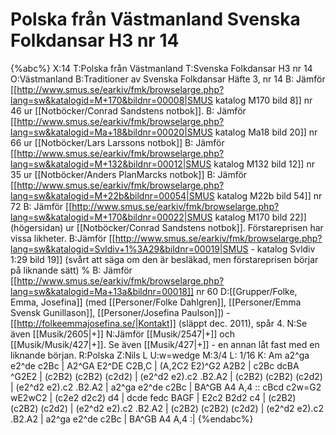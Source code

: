 # Polska från Västmanland Svenska Folkdansar H3 nr 14

{%abc%}
X:14
T:Polska från Västmanland
T:Svenska Folkdansar H3 nr 14
O:Västmanland
B:Traditioner av Svenska Folkdansar Häfte 3, nr 14
B: Jämför [[http://www.smus.se/earkiv/fmk/browselarge.php?lang=sw&katalogid=M+170&bildnr=00008|SMUS katalog M170 bild 8]] nr 46 ur [[Notböcker/Conrad Sandstens notbok]].
B: Jämför [[http://www.smus.se/earkiv/fmk/browselarge.php?lang=sw&katalogid=Ma+18&bildnr=00020|SMUS katalog Ma18 bild 20]] nr 66 ur [[Notböcker/Lars Larssons notbok]]
B: Jämför [[http://www.smus.se/earkiv/fmk/browselarge.php?lang=sw&katalogid=M+132&bildnr=00012|SMUS katalog M132 bild 12]] nr 35 ur [[Notböcker/Anders PlanMarcks notbok]]
B: Jämför [[http://www.smus.se/earkiv/fmk/browselarge.php?lang=sw&katalogid=M+22b&bildnr=00054|SMUS katalog M22b bild 54]] nr 72
B: Jämför [[http://www.smus.se/earkiv/fmk/browselarge.php?lang=sw&katalogid=M+170&bildnr=00022|SMUS katalog M170 bild 22]] (högersidan) ur [[Notböcker/Conrad Sandstens notbok]]. Förstareprisen har vissa likheter.
B:Jämför [[http://www.smus.se/earkiv/fmk/browselarge.php?lang=sw&katalogid=Svldiv+1%3A29&bildnr=00019|SMUS - katalog Svldiv 1:29 bild 19]] (svårt att säga om den är besläkad, men förstareprisen börjar på liknande sätt)
% B: Jämför [[http://www.smus.se/earkiv/fmk/browselarge.php?lang=sw&katalogid=Ma+13a&bildnr=00018]] nr 60
D:[[Grupper/Folke, Emma, Josefina]] (med [[Personer/Folke Dahlgren]], [[Personer/Emma Svensk Gunillason]], [[Personer/Josefina Paulson]]) - [[http://folkeemmajosefina.se/|Kontakt]] (släppt dec. 2011), spår 4.
N:Se även [[Musik/2605|+]]
N:Jämför [[Musik/2547|+]] och [[Musik/Musik/427|+]]. Se även [[Musik/427|+]] - en annan låt fast med en liknande början.
R:Polska
Z:Nils L
U:w=wedge
M:3/4
L: 1/16
K: Am
a2^ga e2^de c2Bc | A2^GA E2^DE C2B,C | (A,2C2 E2)^G2 A2B2 | c2Bc dcBA ^G2E2 |
(c2B2) (c2B2) (c2d2) | (e2^d2 e2).c2 .B2.A2 | (c2B2) (c2B2) (c2d2) | (e2^d2 e2).c2 .B2.A2 |
a2^ga e2^de c2Bc | BA^GB A4 A,4 :: cBcd c2w=G2 wE2wC2 | (c2e2 d2c2) d4 |
dcde fedc BAGF | E2c2 B2d2 c4 | (c2B2) (c2B2) (c2d2) | (e2^d2 e2).c2 .B2.A2 |
(c2B2) (c2B2) (c2d2) | (e2^d2 e2).c2 .B2.A2 | a2^ga e2^de c2Bc | BA^GB A4 A,4 :|
{%endabc%}
